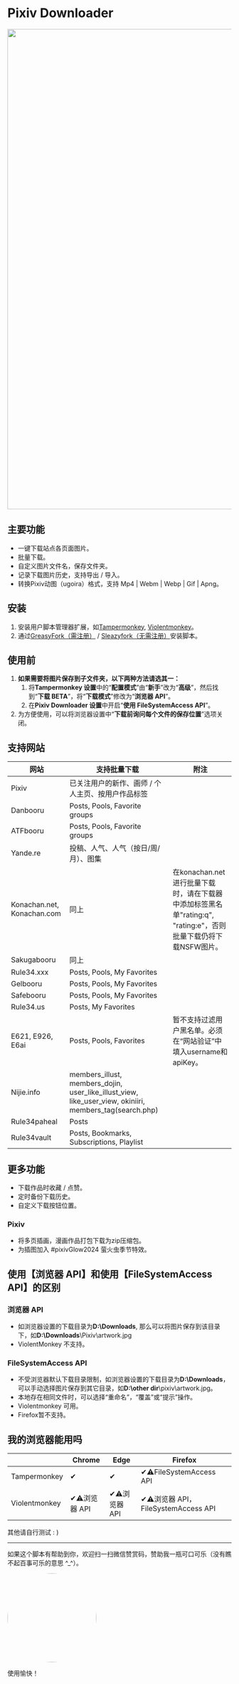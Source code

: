 # Pixiv Downloader

<img width='1080' src = 'https://p.sda1.dev/19/c6a3e925e3d274972c1b20c7831762cc/output-90.webp' />

## 主要功能

- 一键下载站点各页面图片。
- 批量下载。
- 自定义图片文件名，保存文件夹。
- 记录下载图片历史，支持导出 / 导入。
- 转换Pixiv动图（ugoira）格式，支持 Mp4 | Webm | Webp | Gif | Apng。

## 安装

1. 安装用户脚本管理器扩展，如[Tampermonkey](https://tampermonkey.net/), [Violentmonkey](https://violentmonkey.github.io/)。
2. 通过[GreasyFork（需注册）](https://greasyfork.org/zh-CN/scripts/432150-pixiv-downloader) / [Sleazyfork（无需注册）](https://sleazyfork.org/zh-CN/scripts/432150-pixiv-downloader)安装脚本。

## 使用前

1. **如果需要将图片保存到子文件夹，以下两种方法请选其一：**
   1. 将**Tampermonkey 设置**中的“**配置模式**”由“**新手**”改为“**高级**”，然后找到“**下载 BETA**”，将“**下载模式**”修改为“**浏览器 API**”。
   2. 在**Pixiv Downloader 设置**中开启“**使用 FileSystemAccess API**”。
2. 为方便使用，可以将浏览器设置中“**下载前询问每个文件的保存位置**”选项关闭。

## 支持网站

| 网站                       | 支持批量下载                                                                                            | 附注                                                                                                           |
| -------------------------- | ------------------------------------------------------------------------------------------------------- | -------------------------------------------------------------------------------------------------------------- |
| Pixiv                      | 已关注用户的新作、画师 / 个人主页、按用户作品标签                                                       |                                                                                                                |
| Danbooru                   | Posts, Pools, Favorite groups                                                                           |                                                                                                                |
| ATFbooru                   | Posts, Pools, Favorite groups                                                                           |                                                                                                                |
| Yande.re                   | 投稿、人气、人气（按日/周/月）、图集                                                                    |                                                                                                                |
| Konachan.net, Konachan.com | 同上                                                                                                    | 在konachan.net进行批量下载时，请在下载器中添加标签黑名单"rating:q", "rating:e"，否则批量下载仍将下载NSFW图片。 |
| Sakugabooru                | 同上                                                                                                    |                                                                                                                |
| Rule34.xxx                 | Posts, Pools, My Favorites                                                                              |                                                                                                                |
| Gelbooru                   | Posts, Pools, My Favorites                                                                              |                                                                                                                |
| Safebooru                  | Posts, Pools, My Favorites                                                                              |                                                                                                                |
| Rule34.us                  | Posts, My Favorites                                                                                     |                                                                                                                |
| E621, E926, E6ai           | Posts, Pools, Favorites                                                                                 | 暂不支持过滤用户黑名单。必须在“网站验证”中填入username和apiKey。                                               |
| Nijie.info                 | members_illust, members_dojin, user_like_illust_view, like_user_view, okiniiri, members_tag(search.php) |                                                                                                                |
| Rule34paheal               | Posts                                                                                                   |                                                                                                                |
| Rule34vault                | Posts, Bookmarks, Subscriptions, Playlist                                                               |                                                                                                                |

## 更多功能

- 下载作品时收藏 / 点赞。
- 定时备份下载历史。
- 自定义下载按钮位置。

### Pixiv

- 将多页插画，漫画作品打包下载为zip压缩包。
- 为插图加入 #pixivGlow2024 萤火虫季节特效。

## 使用【浏览器 API】和使用【FileSystemAccess API】的区别

### 浏览器 API

- 如浏览器设置的下载目录为**D:\Downloads**, 那么可以将图片保存到该目录下，如**D:\Downloads**\Pixiv\artwork.jpg
- ViolentMonkey 不支持。

### FileSystemAccess API

- 不受浏览器默认下载目录限制，如浏览器设置的下载目录为**D:\Downloads**，可以手动选择图片保存到其它目录，如**D:\other dir**\pixiv\artwork.jpg。
- 本地存在相同文件时，可以选择“重命名”，“覆盖”或“提示”操作。
- Violentmonkey 可用。
- Firefox暂不支持。

## 我的浏览器能用吗

|               | Chrome         | Edge           | Firefox                              |
| ------------- | -------------- | -------------- | ------------------------------------ |
| Tampermonkey  | ✔             | ✔             | ✔⚠️FileSystemAccess API             |
| Violentmonkey | ✔⚠️浏览器 API | ✔⚠️浏览器 API | ✔⚠️浏览器 API，FileSystemAccess API |

其他请自行测试 : )

---

如果这个脚本有帮助到你，欢迎扫一扫微信赞赏码，赞助我一瓶可口可乐（没有瞧不起百事可乐的意思 ^\_^）。

<img width='200' style="border-radius: 50%;" src = 'https://s3.bmp.ovh/imgs/2022/11/11/85885dd73ebf6ad5.png' />

使用愉快！
